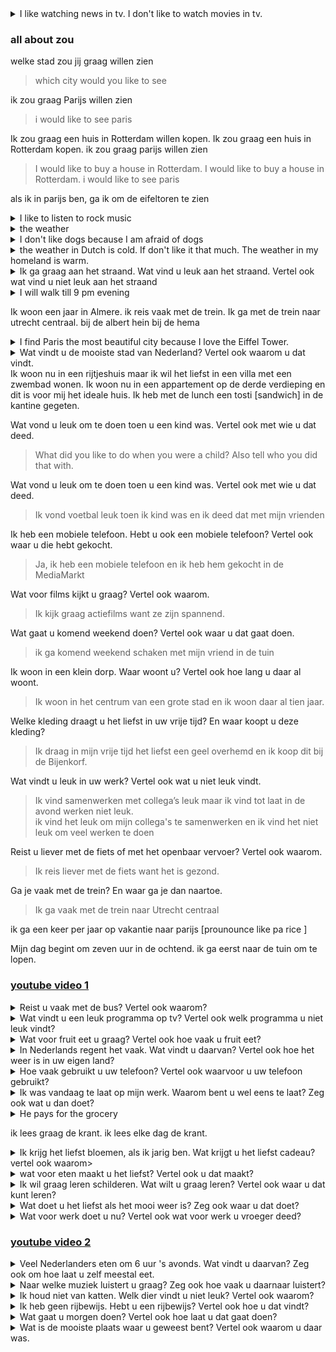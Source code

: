 <details> <summary> I like watching news in tv. I don't like to watch movies in tv.</summary>
Ik kijk graag naar nieuws op de televisie. Ik kijk niet graag films op de televisie.</details>

### all about zou

welke stad zou jij graag willen zien

> which city would you like to see

ik zou graag Parijs willen zien

> i would like to see paris

Ik zou graag een huis in Rotterdam willen kopen.
Ik zou graag een huis in Rotterdam kopen.
ik zou graag parijs willen zien

> I would like to buy a house in Rotterdam.
> I would like to buy a house in Rotterdam.
> i would like to see paris

als ik in parijs ben, ga ik om de eifeltoren te zien

<details><summary>I like to listen to rock music</summary>Ik luister graag naar rockmuziek  </details>

<details><summary> the weather </summary> het weer </details>

<details><summary>I don't like dogs because I am afraid of dogs</summary>Ik hou niet van honden want ik ben bang voor honden
</details>

<details><summary>
the weather in Dutch is cold. If don't like it that much. The weather in my homeland is warm.
</summary>
het weer in Nederlands is koud. Ik vind het niet zo leuk. Het weer in mijn eigenland is warm.
</details>

<details><summary>
Ik ga graag aan het straand. Wat vind u leuk aan het straand. Vertel ook wat vind u niet leuk aan het straand </summary>
ik teken graag op zand op het strand. Ik hou niet van de wind op het strand.
</details>

<details><summary> I will walk till 9 pm evening</summary>
Ik loop tot negen uur 's avonds</details>

Ik woon een jaar in Almere.
ik reis vaak met de trein. Ik ga met de trein naar utrecht centraal.
bij de albert hein
bij de hema

<details><summary>
I find Paris the most beautiful city because I love the Eiffel Tower.
</summary>
Ik vind Parijs de mooiste stad omdat ik van de Eiffeltoren hou.
</details>
<details><summary>Wat vindt u de mooiste stad van Nederland? Vertel ook waarom u dat vindt.</summary>
Ik vind Amsterdam de mooiste stad van Nederland want ik hou van de grachten.</details>
Ik woon nu in een rijtjeshuis maar ik wil het liefst in een villa met een zwembad wonen.
Ik woon nu in een appartement op de derde verdieping en dit is voor mij het ideale huis.
Ik heb met de lunch een tosti [sandwich] in de kantine gegeten.

Wat vond u leuk om te doen toen u een kind was. Vertel ook met wie u dat deed.

> What did you like to do when you were a child? Also tell who you did that with.

Wat vond u leuk om te doen toen u een kind was. Vertel ook met wie u dat deed.

> Ik vond voetbal leuk toen ik kind was en ik deed dat met mijn vrienden

Ik heb een mobiele telefoon. Hebt u ook een mobiele telefoon? Vertel ook waar u die hebt gekocht.

> Ja, ik heb een mobiele telefoon en ik heb hem gekocht in de MediaMarkt

Wat voor films kijkt u graag? Vertel ook waarom.

> Ik kijk graag actiefilms want ze zijn spannend.

Wat gaat u komend weekend doen? Vertel ook waar u dat gaat doen.

> ik ga komend weekend schaken met mijn vriend in de tuin

Ik woon in een klein dorp. Waar woont u? Vertel ook hoe lang u daar al woont.

> Ik woon in het centrum van een grote stad en ik woon daar al tien jaar.

Welke kleding draagt u het liefst in uw vrije tijd? En waar koopt u deze kleding?

> Ik draag in mijn vrije tijd het liefst een geel overhemd en ik koop dit bij de Bijenkorf.

Wat vindt u leuk in uw werk? Vertel ook wat u niet leuk vindt.

> Ik vind samenwerken met collega’s leuk maar ik vind tot laat in de avond werken niet leuk. <br>
> ik vind het leuk om mijn collega's te samenwerken en ik vind het niet leuk om veel werken te doen

Reist u liever met de fiets of met het openbaar vervoer? Vertel ook waarom.

> Ik reis liever met de fiets want het is gezond.

Ga je vaak met de trein? En waar ga je dan naartoe.

> Ik ga vaak met de trein naar Utrecht centraal

ik ga een keer per jaar op vakantie naar parijs [prounounce like pa rice ]

Mijn dag begint om zeven uur in de ochtend. ik ga eerst naar de tuin om te lopen.

### [youtube video 1](https://www.youtube.com/watch?v=35C1PoJgFgw&list=PLs-19zZsuFHD8GEsIqhpoxZ0ItADV22QX&index=1)

<details><summary> Reist u vaak met de bus? Vertel ook waarom? </summary>
Ik reis vaak met de bus want ik heb geen auto</details>

<details><summary>
Wat vindt u een leuk programma op tv? Vertel ook welk programma u niet leuk vindt?
</summary>
Ik vind "dit is holland" leuk op de televisie. Ik vind "Tommy teleshopping" niet zo leuk op de televisie. </details>

<details><summary>
Wat voor fruit eet u graag? Vertel ook hoe vaak u fruit eet? </summary>
ik eet graag banaan. Ik eet een keer per dag fruit </details>

<details><summary>
In Nederlands regent het vaak. Wat vindt u daarvan? Vertel ook hoe het weer is in uw eigen land?</summary>
in Nederlands regent het vaak. Ik vind het ok. In mijn land regent het weinig en is het meestal warm. </details>

<details><summary>
Hoe vaak gebruikt u uw telefoon?
Vertel ook waarvoor u uw telefoon gebruikt? </summary>
Ik gebruik vijf keer per dag mijn telefoon. Ik gebruik mijn telefoon om mijn ouders te bellen. </details>

<details><summary>
Ik was vandaag te laat op mijn werk. Waarom bent u wel eens te laat? 
Zeg ook wat u dan doet?
</summary>
ik ben te laat als ik me verslaap.
Als ik te laat ben, stuur ik een e-mail naar mijn baas.</details>
<details><summary>
He pays for the grocery</summary>
Hij betaalt de boodschapen</details>

ik lees graag de krant.
ik lees elke dag de krant.

<details><summary> Ik krijg het liefst bloemen, als ik jarig ben. Wat krijgt u het liefst cadeau?
vertel ook waarom> </summary>
Ik krijg het liefst een boek want ik hou van om boek te lezen. </details>

<details><summary>
wat voor eten maakt u het liefst? Vertel ook u dat maakt?
</summary>
Ik maak het liefst paasta. Ik maak dat met een sauce en kaas 
</details>
<details><summary>
Ik wil graag leren schilderen. Wat wilt u graag leren? Vertel ook waar u dat kunt leren?
</summary>
ik wil graag kubernetes leren. Ik kan kubernetes in mijn mac book leren.
</details>

<details><summary>
Wat doet u het liefst als het mooi weer is? Zeg ook waar u dat doet?
</summary>
als het mooie weer is, fiets het liefst ik. ik fiets in amsterdam 
</details>

<details><summary>
Wat voor werk doet u nu? Vertel ook wat voor werk u vroeger deed?
</summary>
Ik werk als een devops
ingenieur. Vroeger werkte ik als database ingenieur.
</details>

### [youtube video 2](https://www.youtube.com/watch?v=nYbj6EJncEE&list=PLs-19zZsuFHD8GEsIqhpoxZ0ItADV22QX&index=2)

<details><summary>
Veel Nederlanders eten om 6 uur 's avonds. Wat vindt u daarvan? Zeg ook om hoe laat u zelf meestal eet.
</summary>
Ik vind dat ok. Ik eet om zeven uur 's avonds
</details>

<details><summary>
Naar welke muziek luistert u graag? Zeg ook hoe vaak u daarnaar luistert?
</summary>
Ik luister graag naar rockmuziek. Ik luister elke dag rockmuziek.
</details>

<details><summary>
Ik houd niet van katten. Welk dier vindt u niet leuk? Vertel ook waarom?
</summary>
ik vind honden niet leuk want ik ben bang voor honden<br>
ik vind honden niet leuk omdat ik bang ben voor honden<br>
ik vind honden niet leuk omdat ze bijten.
</details>

<details><summary>
Ik heb geen rijbewijs. Hebt u een rijbewijs? Vertel ook hoe u dat vindt?
</summary>
Ik heb een rijbewijs. Ik vind dat <b>geweldig</b>
</details>

<details><summary>
Wat gaat u morgen doen? Vertel ook hoe laat u dat gaat doen?
</summary>
Ik ga morgen wandelen. Ik wandel morgen om acht uur 's avonds <br>
Ik ga morgen wandelen. Ik doe dat om acht uur 's avonds
</details>

<details><summary>
Wat is de mooiste plaats waar u geweest bent?
Vertel ook waarom u daar was.
</summary>
Parijs is de mooist plaats dat ik ben in geweest. Ik was daar om mijn vriend te bezoeken.
</details>
